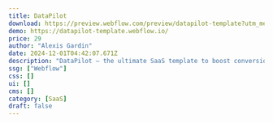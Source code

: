 ```yaml
---
title: DataPilot
download: https://preview.webflow.com/preview/datapilot-template?utm_medium=preview_link&utm_source=designer&utm_content=datapilot-template&preview=4495bc6aa78b67f51a48746def83cdd1&workflow=preview
demo: https://datapilot-template.webflow.io/
price: 29
author: "Alexis Gardin"
date: 2024-12-01T04:42:07.671Z
description: "DataPilot – the ultimate SaaS template to boost conversions. With a modern, lead-generating design, it fits tech, finance, marketing, and more. Create an impactful, engaging landing page in just a few clicks!"
ssg: ["Webflow"]
css: []
ui: []
cms: []
category: [SaaS]
draft: false
---
```

